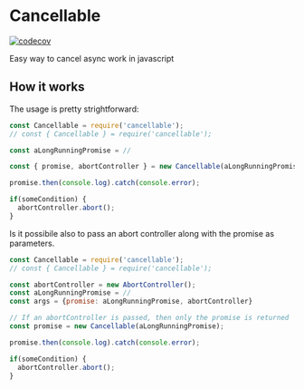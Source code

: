 # Cancellable
[![codecov](https://codecov.io/gh/DanieleFedeli/Cancellable/graph/badge.svg?token=UPWmavVMVO)](https://codecov.io/gh/DanieleFedeli/Cancellable)

Easy way to cancel async work in javascript

## How it works

The usage is pretty strightforward:
```js
const Cancellable = require('cancellable');
// const { Cancellable } = require('cancellable');

const aLongRunningPromise = //

const { promise, abortController } = new Cancellable(aLongRunningPromise);

promise.then(console.log).catch(console.error);

if(someCondition) {
  abortController.abort();
}

```
Is it possibile also to pass an abort controller along with the promise as parameters.
```js
const Cancellable = require('cancellable');
// const { Cancellable } = require('cancellable');

const abortController = new AbortController();
const aLongRunningPromise = //
const args = {promise: aLongRunningPromise, abortController}

// If an abortController is passed, then only the promise is returned
const promise = new Cancellable(aLongRunningPromise);

promise.then(console.log).catch(console.error);

if(someCondition) {
  abortController.abort();
}

```
